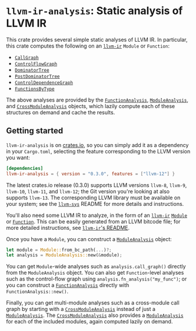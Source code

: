# `llvm-ir-analysis`: Static analysis of LLVM IR

This crate provides several simple static analyses of LLVM IR.
In particular, this crate computes the following on an [`llvm-ir`] `Module` or `Function`:

- [`CallGraph`](https://docs.rs/llvm-ir-analysis/0.3.0/llvm_ir_analysis/struct.CallGraph.html)
- [`ControlFlowGraph`](https://docs.rs/llvm-ir-analysis/0.3.0/llvm_ir_analysis/struct.ControlFlowGraph.html)
- [`DominatorTree`](https://docs.rs/llvm-ir-analysis/0.3.0/llvm_ir_analysis/struct.DominatorTree.html)
- [`PostDominatorTree`](https://docs.rs/llvm-ir-analysis/0.3.0/llvm_ir_analysis/struct.PostDominatorTree.html)
- [`ControlDependenceGraph`](https://docs.rs/llvm-ir-analysis/0.3.0/llvm_ir_analysis/struct.ControlDependenceGraph.html)
- [`FunctionsByType`](https://docs.rs/llvm-ir-analysis/0.3.0/llvm_ir_analysis/struct.FunctionsByType.html)

The above analyses are provided by the [`FunctionAnalysis`],
[`ModuleAnalysis`], and [`CrossModuleAnalysis`] objects, which lazily compute
each of these structures on demand and cache the results.

## Getting started

`llvm-ir-analysis` is on [crates.io](https://crates.io/crates/llvm-ir-analysis),
so you can simply add it as a dependency in your `Cargo.toml`, selecting the
feature corresponding to the LLVM version you want:
```toml
[dependencies]
llvm-ir-analysis = { version = "0.3.0", features = ["llvm-12"] }
```
The latest crates.io release (0.3.0) supports LLVM versions `llvm-8`, `llvm-9`,
`llvm-10`, `llvm-11`, and `llvm-12`; the Git version you're looking at
also supports `llvm-13`.
The corresponding LLVM library must be available on your system; see the
[`llvm-sys`] README for more details and instructions.

You'll also need some LLVM IR to analyze, in the form of an [`llvm-ir`]
[`Module`] or [`Function`].
This can be easily generated from an LLVM bitcode file; for more detailed
instructions, see [`llvm-ir`'s README](https://crates.io/crates/llvm-ir).

Once you have a `Module`, you can construct a [`ModuleAnalysis`] object:
```rust
let module = Module::from_bc_path(...)?;
let analysis = ModuleAnalysis::new(&module);
```

You can get `Module`-wide analyses such as `analysis.call_graph()`
directly from the `ModuleAnalysis` object.
You can also get `Function`-level analyses such as the control-flow
graph using `analysis.fn_analysis("my_func")`; or you can construct
a [`FunctionAnalysis`] directly with `FunctionAnalysis::new()`.

Finally, you can get multi-module analyses such as a cross-module
call graph by starting with a [`CrossModuleAnalysis`] instead of just
a [`ModuleAnalysis`]. The [`CrossModuleAnalysis`] also provides a
[`ModuleAnalysis`] for each of the included modules, again computed
lazily on demand.

[`llvm-ir`]: https://crates.io/crates/llvm-ir
[`llvm-sys`]: https://crates.io/crates/llvm-sys
[`Module`]: https://docs.rs/llvm-ir/0.8.1/llvm_ir/module/struct.Module.html
[`Function`]: https://docs.rs/llvm-ir/0.8.1/llvm_ir/function/struct.Function.html
[`ModuleAnalysis`]: https://docs.rs/llvm-ir-analysis/0.3.0/llvm_ir_analysis/struct.ModuleAnalysis.html
[`FunctionAnalysis`]: https://docs.rs/llvm-ir-analysis/0.3.0/llvm_ir_analysis/struct.FunctionAnalysis.html
[`CrossModuleAnalysis`]: https://docs.rs/llvm-ir-analysis/0.3.0/llvm_ir_analysis/struct.CrossModuleAnalysis.html
